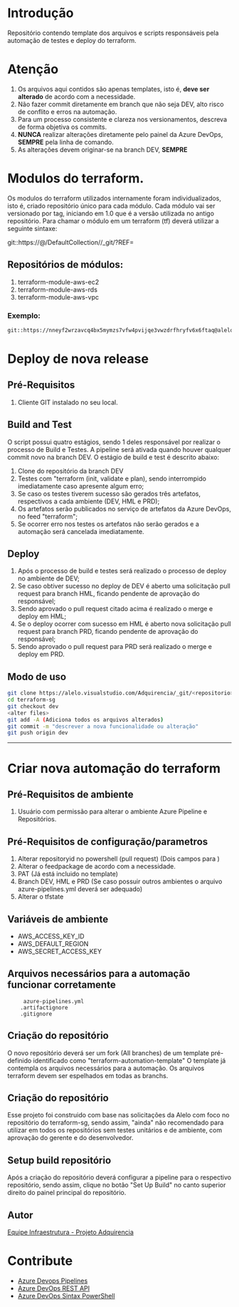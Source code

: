 # Introdução

Repositório contendo template dos arquivos e scripts responsáveis pela automação de testes e deploy do terraform.

# Atenção

1) Os arquivos aqui contidos são apenas templates, isto é, **deve ser alterado** de acordo com a necessidade.
2) Não fazer commit diretamente em branch que não seja DEV, alto risco de conflito e erros na automação.
3) Para um processo consistente e clareza nos versionamentos, descreva de forma objetiva os commits.
4) **NUNCA** realizar alterações diretamente pelo painel da Azure DevOps, **SEMPRE** pela linha de comando.
5) As alterações devem originar-se na branch DEV, **SEMPRE**


# Modulos do terraform.

Os modulos do terraform utilizados internamente foram individualizados, isto é, criado repositório único para cada módulo.
Cada módulo vai ser versionado por tag, iniciando em 1.0 que é a versão utilizada no antigo repositório.
Para chamar o módulo em um terraform (tf) deverá utilizar a seguinte sintaxe:

git::https://<PAT TOKEN>@<Azure DevOps URL>/DefaultCollection/<PROJECT NAME>/_git/<REPO NAME>?REF=<TAG>

## Repositórios de módulos:

1) terraform-module-aws-ec2
2) terraform-module-aws-rds
3) terraform-module-aws-vpc

### Exemplo:

```bash
git::https://nneyf2wrzavcq4bx5mymzs7vfw4pvijqe3vwzdrfhryfv6x6ftaq@alelo.visualstudio.com/DefaultCollection/Adquirencia/_git/terraform-module-aws-ec2?ref=v1.0"
```

# Deploy de nova release

## Pré-Requisitos

1) Cliente GIT instalado no seu local.

## Build and Test

O script possui quatro estágios, sendo 1 deles responsável por realizar o processo de Build e Testes.
A pipeline será ativada quando houver qualquer commit novo na branch DEV.
O estágio de build e test é descrito abaixo:

1) Clone do repositório da branch DEV 
2) Testes com "terraform (init, validate e plan), sendo interrompido imediatamente caso apresente algum erro;
3) Se caso os testes tiverem sucesso são gerados três artefatos, respectivos a cada ambiente (DEV, HML e PRD);
4) Os artefatos serão publicados no serviço de artefatos da Azure DevOps, no feed "terraform";
5) Se ocorrer erro nos testes os artefatos não serão gerados e a automação será cancelada imediatamente. 

## Deploy

1) Após o processo de build e testes será realizado o processo de deploy no ambiente de DEV;
2) Se caso obtiver sucesso no deploy de DEV é aberto uma solicitação pull request para branch HML, ficando pendente de aprovação do responsável;
3) Sendo aprovado o pull request citado acima é realizado o merge e deploy em HML;
4) Se o deploy ocorrer com sucesso em HML é aberto nova solicitação pull request para branch PRD, ficando pendente de aprovação do responsável;
4) Sendo aprovado o pull request para PRD será realizado o merge e deploy em PRD.

## Modo de uso

```bash
git clone https://alelo.visualstudio.com/Adquirencia/_git/<repositorio>
cd terraform-sg
git checkout dev
<alter files>
git add -A (Adiciona todos os arquivos alterados)
git commit -m "descrever a nova funcionalidade ou alteração"
git push origin dev
```

------------------------------------------------------------------------------------------------------------------

# Criar nova automação do terraform

## Pré-Requisitos de ambiente

1) Usuário com permissão para alterar o ambiente Azure Pipeline e Repositórios. 

## Pré-Requisitos de configuração/parametros

1) Alterar repositoryid no powershell (pull request) (Dois campos para )
2) Alterar o feedpackage de acordo com a necessidade.
3) PAT (Já está incluido no template)
4) Branch DEV, HML e PRD (Se caso possuir outros ambientes o arquivo azure-pipelines.yml deverá ser adequado)
5) Alterar o tfstate

## Variáveis de ambiente

* AWS_ACCESS_KEY_ID
* AWS_DEFAULT_REGION
* AWS_SECRET_ACCESS_KEY

## Arquivos necessários para a automação funcionar corretamente

         azure-pipelines.yml
        .artifactignore
        .gitignore

## Criação do repositório

O novo repositório deverá ser um fork (All branches) de um template pré-definido identificado como "terraform-automation-template"
O template já contempla os arquivos necessários para a automação.
Os arquivos terraform devem ser espelhados em todas as branchs.


## Criação do repositório


Esse projeto foi construido com base nas solicitações da Alelo com foco no repositório do terraform-sg, sendo assim, "ainda" não recomendado para utilizar em todos os repositórios sem testes unitários e de ambiente, com aprovação do gerente e do desenvolvedor.

## Setup build repositório

Após a criação do repositório deverá configurar a pipeline para o respectivo repositório, sendo assim, clique no botão "Set Up Build" no canto superior direito do painel principal do repositório.


## Autor
[Equipe Infraestrutura - Projeto Adquirencia](ti.infra.adquirencia@alelo.com.br)


# Contribute

- [Azure Devops Pipelines](https://docs.microsoft.com/pt-br/azure/devops/pipelines)
- [Azure DevOps REST API](https://docs.microsoft.com/en-us/rest/api/azure/devops/?view=azure-devops-rest-5.1)
- [Azure DevOps Sintax PowerShell](https://docs.microsoft.com/en-us/azure/devops/pipelines/tasks/utility/powershell?view=azure-devops)
